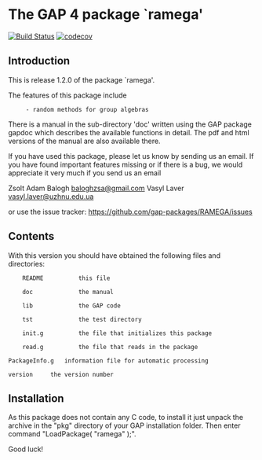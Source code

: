 
The GAP 4 package `ramega'
==================================

[![Build Status](https://travis-ci.org/gap-packages/RAMEGA.svg?branch=master)](https://travis-ci.org/gap-packages/RAMEGA)
[![codecov](https://codecov.io/gh/gap-packages/RAMEGA/branch/master/graph/badge.svg)](https://codecov.io/gh/gap-packages/RAMEGA)

Introduction
------------

This is release 1.2.0 of  the package `ramega'.

The features of this package include

         - random methods for group algebras

There is a manual in the sub-directory 'doc' written using the GAP package
gapdoc which describes the available functions in detail. The pdf and html
versions of the manual are also available there.


If you have used this package, please let us know by sending
us an email.  If you  have found important features missing or if there is a
bug, we would appreciate it very much if you send us an email

Zsolt Adam Balogh   <baloghzsa@gmail.com>
Vasyl Laver     <vasyl.laver@uzhnu.edu.ua>

or use the issue tracker: https://github.com/gap-packages/RAMEGA/issues

Contents
--------
With this version you should have obtained the following files and
directories:

        README          this file

        doc             the manual

        lib             the GAP code

        tst             the test directory  

        init.g          the file that initializes this package

        read.g          the file that reads in the package     

	PackageInfo.g	information file for automatic processing

	version		the version number

Installation
------------

As this package does not contain any C code, to install it just unpack the archive in the "pkg" directory of your
GAP installation folder. Then enter command "LoadPackage( "ramega" );".

Good luck!




